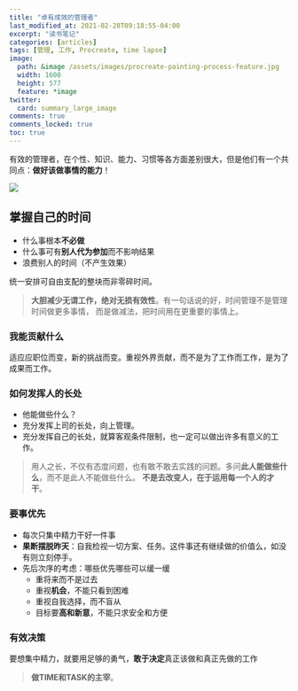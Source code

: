 ```yaml
---
title: "卓有成效的管理者"
last_modified_at: 2021-02-28T09:18:55-04:00
excerpt: "读书笔记"
categories: [articles]
tags: [管理, 工作, Procreate, time lapse]
image:
  path: &image /assets/images/procreate-painting-process-feature.jpg
  width: 1600
  height: 577
  feature: *image
twitter:
  card: summary_large_image
comments: true
comments_locked: true
toc: true
---
```


有效的管理者，在个性、知识、能力、习惯等各方面差别很大，但是他们有一个共同点：**做好该做事情的能力**！

![](https://raw.githubusercontent.com/icodingc/icodingc.github.io/main/img/Effective_Executive.png)

## 掌握自己的时间
- 什么事根本**不必做**
- 什么事可有**别人代为参加**而不影响结果
- 浪费别人的时间（不产生效果）

统一安排可自由支配的整块而非零碎时间。

> **大胆减少无谓工作，绝对无损有效性**。有一句话说的好，时间管理不是管理时间做更多事情，
> 而是做减法，把时间用在更重要的事情上。

### 我能贡献什么

适应应职位而变，新的挑战而变。重视外界贡献，而不是为了工作而工作，是为了成果而工作。

### 如何发挥人的长处
- 他能做些什么？
- 充分发挥上司的长处，向上管理。
- 充分发挥自己的长处，就算客观条件限制，也一定可以做出许多有意义的工作。

> 用人之长，不仅有态度问题，也有敢不敢去实践的问题。多问**此人能做些什么**，而不是此人不能做些什么。
> **不是去改变人，在于运用每一个人的才干**。

### 要事优先
- 每次只集中精力干好一件事
- **果断摆脱昨天**：自我检视一切方案、任务。这件事还有继续做的价值么，如没有则立刻停手。
- 先后次序的考虑：哪些优先哪些可以缓一缓
  *  重将来而不是过去
  *  重视**机会**，不能只看到困难
  *  重视自我选择，而不盲从
  *  目标要**高和新意**，不能只求安全和方便

### 有效决策

要想集中精力，就要用足够的勇气，**敢于决定**真正该做和真正先做的工作


> **做TIME和TASK的主宰**。